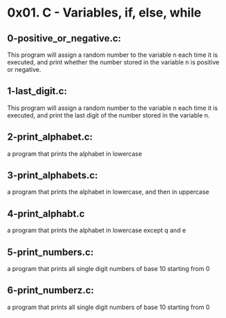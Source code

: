 # 0x01. C - Variables, if, else, while

## 0-positive_or_negative.c:
This program will assign a random number to the variable n each time it is executed, and print whether the number stored in the variable n is positive or negative.

## 1-last_digit.c:
This program will assign a random number to the variable n each time it is executed, and print the last digit of the number stored in the variable n.

## 2-print_alphabet.c:
 a program that prints the alphabet in lowercase

## 3-print_alphabets.c:
a program that prints the alphabet in lowercase, and then in uppercase

## 4-print_alphabt.c
 a program that prints the alphabet in lowercase except q and e

## 5-print_numbers.c:
a program that prints all single digit numbers of base 10 starting from 0

## 6-print_numberz.c:
a program that prints all single digit numbers of base 10 starting from 0
